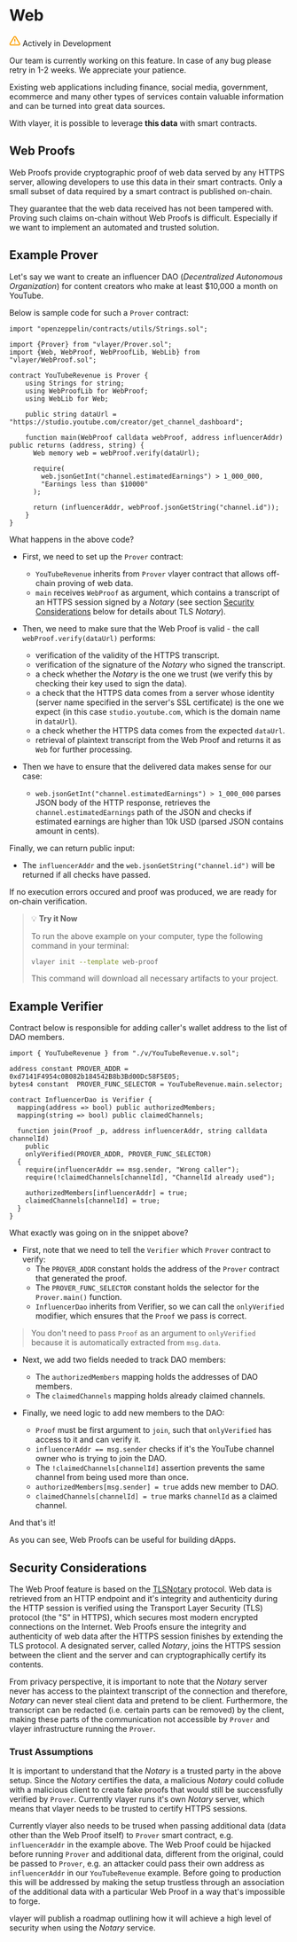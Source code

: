 # Web 
<div class="feature-card feature-in-dev">
  <div class="title">
    <svg width="20" height="20" viewBox="0 0 20 20" fill="none" xmlns="http://www.w3.org/2000/svg">
    <path d="M8.57499 3.21665L1.51665 15C1.37113 15.252 1.29413 15.5377 1.29331 15.8288C1.2925 16.1198 1.3679 16.4059 1.51201 16.6588C1.65612 16.9116 1.86392 17.1223 2.11474 17.2699C2.36556 17.4174 2.65065 17.4968 2.94165 17.5H17.0583C17.3493 17.4968 17.6344 17.4174 17.8852 17.2699C18.136 17.1223 18.3439 16.9116 18.488 16.6588C18.6321 16.4059 18.7075 16.1198 18.7067 15.8288C18.7058 15.5377 18.6288 15.252 18.4833 15L11.425 3.21665C11.2764 2.97174 11.0673 2.76925 10.8176 2.62872C10.568 2.48819 10.2864 2.41437 9.99999 2.41437C9.71354 2.41437 9.43193 2.48819 9.18232 2.62872C8.93272 2.76925 8.72355 2.97174 8.57499 3.21665V3.21665Z" stroke="#FCA004" stroke-width="2" stroke-linecap="round" stroke-linejoin="round"/>
    <path d="M10 7.5V10.8333" stroke="#FCA004" stroke-width="2" stroke-linecap="round" stroke-linejoin="round"/>
    <path d="M10 14.1667H10.0083" stroke="#FCA004" stroke-width="2" stroke-linecap="round" stroke-linejoin="round"/>
    </svg>
    Actively in Development
  </div>
  <p>Our team is currently working on this feature. In case of any bug please retry in 1-2 weeks. We appreciate your patience. </p>
</div>
Existing web applications including finance, social media, government, ecommerce and many other types of services contain valuable information and can be turned into great data sources.

With vlayer, it is possible to leverage **this data** with smart contracts.

## Web Proofs
Web Proofs provide cryptographic proof of web data served by any HTTPS server, allowing developers to use this data in their smart contracts. Only a small subset of data required by a smart contract is published on-chain.

They guarantee that the web data received has not been tampered with. Proving such claims on-chain without Web Proofs is difficult. Especially if we want to implement an automated and trusted solution. 

## Example Prover
Let's say we want to create an influencer DAO (_Decentralized Autonomous Organization_) for content creators who make at least $10,000 a month on  YouTube. 

Below is sample code for such a `Prover` contract:

```solidity
import "openzeppelin/contracts/utils/Strings.sol";

import {Prover} from "vlayer/Prover.sol";
import {Web, WebProof, WebProofLib, WebLib} from "vlayer/WebProof.sol";

contract YouTubeRevenue is Prover {
    using Strings for string;
    using WebProofLib for WebProof;
    using WebLib for Web;
    
    public string dataUrl = "https://studio.youtube.com/creator/get_channel_dashboard";
    
    function main(WebProof calldata webProof, address influencerAddr) public returns (address, string) {
      Web memory web = webProof.verify(dataUrl);

      require(
        web.jsonGetInt("channel.estimatedEarnings") > 1_000_000, 
        "Earnings less than $10000"
      );

      return (influencerAddr, webProof.jsonGetString("channel.id"));
    }
} 
```

What happens in the above code?  

* First, we need to set up the `Prover` contract:
  * `YouTubeRevenue` inherits from `Prover` vlayer contract that allows off-chain proving of web data.
  * `main` receives `WebProof` as argument, which contains a transcript of an HTTPS session signed by a *Notary* (see section [Security Considerations](#security-considerations) below for details about TLS *Notary*).

* Then, we need to make sure that the Web Proof is valid - the call `webProof.verify(dataUrl)` performs:
  * verification of the validity of the HTTPS transcript.
  * verification of the signature of the *Notary* who signed the transcript.
  * a check whether the *Notary* is the one we trust (we verify this by checking their key used to sign the data).
  * a check that the HTTPS data comes from a server whose identity (server name specified in the server's SSL certificate) is the one we expect (in this case `studio.youtube.com`, which is the domain name in `dataUrl`).
  * a check whether the HTTPS data comes from the expected `dataUrl`.
  * retrieval of plaintext transcript from the Web Proof and returns it as `Web` for further processing.

* Then we have to ensure that the delivered data makes sense for our case:
  * `web.jsonGetInt("channel.estimatedEarnings") > 1_000_000` parses JSON body of the HTTP response, retrieves the `channel.estimatedEarnings` path of the JSON and checks if estimated earnings are higher than 10k USD (parsed JSON contains amount in cents).

Finally, we can return public input:
* The `influencerAddr` and the `web.jsonGetString("channel.id")` will be returned if all checks have passed.

If no execution errors occured and proof was produced, we are ready for on-chain verification. 

> 💡 **Try it Now**
> 
> To run the above example on your computer, type the following command in your terminal:
> 
> ```bash
> vlayer init --template web-proof
> ```
> 
> This command will download all necessary artifacts to your project.

## Example Verifier

Contract below is responsible for adding caller's wallet address to the list of DAO members. 

```solidity
import { YouTubeRevenue } from "./v/YouTubeRevenue.v.sol";

address constant PROVER_ADDR = 0xd7141F4954c0B082b184542B8b3Bd00Dc58F5E05;
bytes4 constant  PROVER_FUNC_SELECTOR = YouTubeRevenue.main.selector;

contract InfluencerDao is Verifier {
  mapping(address => bool) public authorizedMembers; 
  mapping(string => bool) public claimedChannels;

  function join(Proof _p, address influencerAddr, string calldata channelId) 
    public 
    onlyVerified(PROVER_ADDR, PROVER_FUNC_SELECTOR)  
  { 
    require(influencerAddr == msg.sender, "Wrong caller");
    require(!claimedChannels[channelId], "ChannelId already used");

    authorizedMembers[influencerAddr] = true;
    claimedChannels[channelId] = true;
  }
}
```
What exactly was going on in the snippet above?

* First, note that we need to tell the `Verifier` which `Prover` contract to verify:
  * The `PROVER_ADDR` constant holds the address of the `Prover` contract that generated the proof. 
  * The `PROVER_FUNC_SELECTOR` constant holds the selector for the `Prover.main()` function. 
  * `InfluencerDao` inherits from Verifier, so we can call the `onlyVerified` modifier, which ensures that the `Proof` we pass is correct.

> You don't need to pass `Proof` as an argument to `onlyVerified` because it is automatically extracted from `msg.data`.

* Next, we add two fields needed to track DAO members:
  * The `authorizedMembers` mapping holds the addresses of DAO members.
  * The `claimedChannels` mapping holds already claimed channels.

* Finally, we need logic to add new members to the DAO:   
  * `Proof` must be first argument to `join`, such that `onlyVerified` has access to it and can verify it.
  * `influencerAddr == msg.sender` checks if it's the YouTube channel owner who is trying to join the DAO.
  * The `!claimedChannels[channelId]` assertion prevents the same channel from being used more than once.
  * `authorizedMembers[msg.sender] = true` adds new member to DAO.
  * `claimedChannels[channelId] = true` marks `channelId` as a claimed channel.

And that's it! 

As you can see, Web Proofs can be useful for building dApps. 

## Security Considerations

The Web Proof feature is based on the [TLSNotary](https://tlsnotary.org/) protocol. Web data is retrieved from an HTTP endpoint and it's integrity and authenticity during the HTTP session is verified using the Transport Layer Security (TLS) protocol (the "S" in HTTPS), which secures most modern encrypted connections on the Internet. Web Proofs ensure the integrity and authenticity of web data after the HTTPS session finishes by extending the TLS protocol. A designated server, called *Notary*, joins the HTTPS session between the client and the server and can cryptographically certify its contents.

From privacy perspective, it is important to note that the *Notary* server never has access to the plaintext transcript of the connection and therefore, *Notary* can never steal client data and pretend to be client. Furthermore, the transcript can be redacted (i.e. certain parts can be removed) by the client, making these parts of the communication not accessible by `Prover` and vlayer infrastructure running the `Prover`.

### Trust Assumptions

It is important to understand that the *Notary* is a trusted party in the above setup. Since the *Notary* certifies the data, a malicious *Notary* could collude with a malicious client to create fake proofs that would still be successfully verified by `Prover`. Currently vlayer runs it's own *Notary* server, which means that vlayer needs to be trusted to certify HTTPS sessions.

 Currently vlayer also needs to be trused when passing additional data (data other than the Web Proof itself) to `Prover` smart contract, e.g. `influencerAddr` in the example above. The Web Proof could be hijacked before running `Prover` and additional data, different from the original, could be passed to `Prover`, e.g. an attacker could pass their own address as `influencerAddr` in our `YouTubeRevenue` example. Before going to production this will be addressed by making the setup trustless through an association of the additional data with a particular Web Proof in a way that's impossible to forge.

vlayer will publish a roadmap outlining how it will achieve a high level of security when using the *Notary* service.
